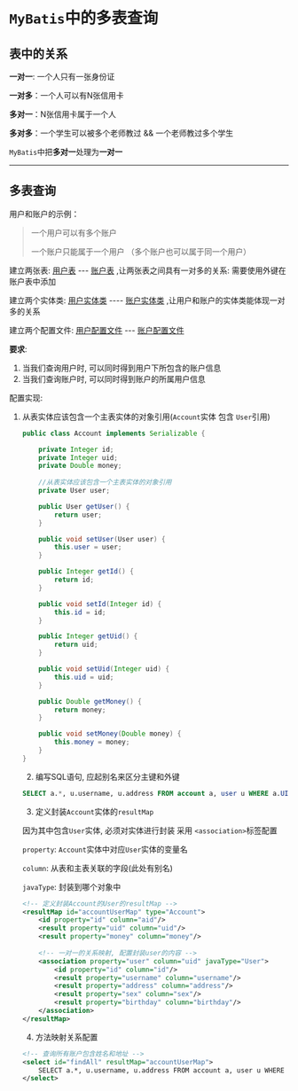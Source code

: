 # `MyBatis`中的多表查询

## 表中的关系

**一对一**: 一个人只有一张身份证

**一对多**：一个人可以有N张信用卡

**多对一**：N张信用卡属于一个人

**多对多**：一个学生可以被多个老师教过 && 一个老师教过多个学生

`MyBatis`中把**多对一**处理为**一对一**

***

## 多表查询

用户和账户的示例：

> 一个用户可以有多个账户
>
> 一个账户只能属于一个用户 （多个账户也可以属于同一个用户）

建立两张表:  <u>用户表</u>  ---  <u>账户表</u>  ,让两张表之间具有一对多的关系: 需要使用外键在账户表中添加

建立两个实体类:  <u>用户实体类</u> ---- <u>账户实体类</u> ,让用户和账户的实体类能体现一对多的关系

建立两个配置文件: <u>用户配置文件</u> --- <u>账户配置文件</u>

**要求**:

1. 当我们查询用户时, 可以同时得到用户下所包含的账户信息
2. 当我们查询账户时, 可以同时得到账户的所属用户信息

配置实现:

 1. 从表实体应该包含一个主表实体的对象引用(`Account`实体 包含 `User`引用)

    ```java
    public class Account implements Serializable {
    
        private Integer id;
        private Integer uid;
        private Double money;
        
        //从表实体应该包含一个主表实体的对象引用
        private User user;
    
        public User getUser() {
            return user;
        }
    
        public void setUser(User user) {
            this.user = user;
        }
    
        public Integer getId() {
            return id;
        }
    
        public void setId(Integer id) {
            this.id = id;
        }
    
        public Integer getUid() {
            return uid;
        }
    
        public void setUid(Integer uid) {
            this.uid = uid;
        }
    
        public Double getMoney() {
            return money;
        }
    
        public void setMoney(Double money) {
            this.money = money;
        }
    }
    ```

	2. 编写SQL语句, 应起别名来区分主键和外键

    ```sql
    SELECT a.*, u.username, u.address FROM account a, user u WHERE a.UID = u.id
    ```

	3. 定义封装`Account`实体的`resultMap`

    因为其中包含`User`实体, 必须对实体进行封装 采用 `<association>`标签配置

    `property`: `Account`实体中对应`User`实体的变量名

    `column`: 从表和主表关联的字段(此处有别名)

    `javaType`: 封装到哪个对象中

    ```xml
    <!-- 定义封装Account的User的resultMap -->
    <resultMap id="accountUserMap" type="Account">
        <id property="id" column="aid"/>
        <result property="uid" column="uid"/>
        <result property="money" column="money"/>
        
        <!-- 一对一的关系映射, 配置封装user的内容 -->
        <association property="user" column="uid" javaType="User">
            <id property="id" column="id"/>
            <result property="username" column="username"/>
            <result property="address" column="address"/>
            <result property="sex" column="sex"/>
            <result property="birthday" column="birthday"/>
        </association>
    </resultMap>
    ```

	4. 方法映射关系配置

    ```xml
    <!-- 查询所有账户包含姓名和地址 -->
    <select id="findAll" resultMap="accountUserMap">
        SELECT a.*, u.username, u.address FROM account a, user u WHERE a.UID = u.id
    </select>
    ```